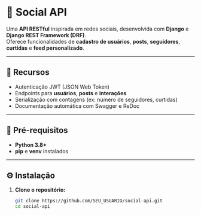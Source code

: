# 🧩 Social API

Uma **API RESTful** inspirada em redes sociais, desenvolvida com **Django** e **Django REST Framework (DRF)**.  
Oferece funcionalidades de **cadastro de usuários**, **posts**, **seguidores**, **curtidas** e **feed personalizado**.

---

## 🚀 Recursos

- Autenticação JWT (JSON Web Token)  
- Endpoints para **usuários**, **posts** e **interações**  
- Serialização com contagens (ex: número de seguidores, curtidas)  
- Documentação automática com Swagger e ReDoc  

---

## 🧱 Pré-requisitos

- **Python 3.8+**
- **pip** e **venv** instalados

---

## ⚙️ Instalação

1. **Clone o repositório:**
   ```bash
   git clone https://github.com/SEU_USUARIO/social-api.git
   cd social-api
